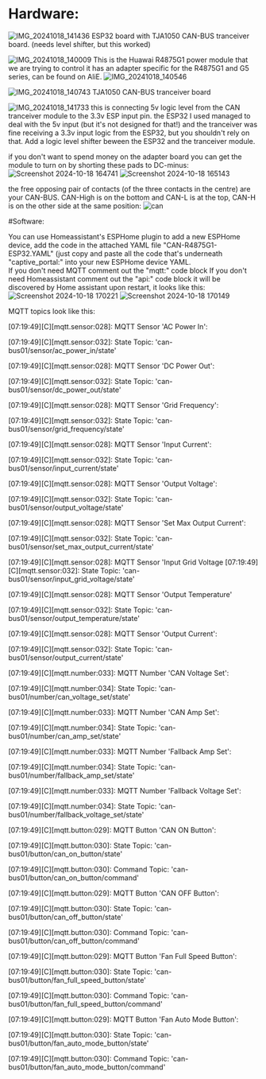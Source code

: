 # Hardware: 
![IMG_20241018_141436](https://github.com/user-attachments/assets/c75316e2-48f6-43c9-b544-35b82bb796bc)
ESP32 board with TJA1050 CAN-BUS tranceiver board. (needs level shifter, but this worked)

![IMG_20241018_140009](https://github.com/user-attachments/assets/aedbd152-b3ed-4c68-9e8d-fad47455ab69)
This is the Huawai R4875G1 power module that we are trying to control
it has an adapter specific for the R4875G1 and G5 series, can be found on AliE.
![IMG_20241018_140546](https://github.com/user-attachments/assets/26adaf1d-337f-4390-b8ca-50e13a5c1673)

![IMG_20241018_140743](https://github.com/user-attachments/assets/ea1e3ff2-27fd-47af-94fe-055ffd697be8)
TJA1050 CAN-BUS tranceiver board


![IMG_20241018_141733](https://github.com/user-attachments/assets/909a2692-d080-4f7c-9965-e06ca748c99c)
this is connecting 5v logic level from the CAN tranceiver module to the 3.3v ESP input pin.
the ESP32 I used managed to deal with the 5v input (but it's not designed for that!) and the tranceiver was fine receiving a 3.3v input logic from the ESP32, but you shouldn't rely on that. Add a logic level shifter beween the ESP32 and the tranceiver module.

if you don't want to spend money on the adapter board you can get the module to turn on by shorting these pads to DC-minus: 
![Screenshot 2024-10-18 164741](https://github.com/user-attachments/assets/edd97e21-da8d-49c3-851b-2305f1d71256)
![Screenshot 2024-10-18 165143](https://github.com/user-attachments/assets/8a0f7d83-c754-46e7-8dd0-eef3c1ae49cb)

the free opposing pair of contacts (of the three contacts in the centre) are your CAN-BUS. CAN-High is on the bottom and CAN-L is at the top, CAN-H is on the other side at the same position:
![can](https://github.com/user-attachments/assets/abf646de-7ed0-40bd-977f-927654330967)

#Software:

You can use Homeassistant's ESPHome plugin to add a new ESPHome device, add the code in the attached YAML file 
"CAN-R4875G1-ESP32.YAML"
(just copy and paste all the code that's underneath "captive_portal:" into your new ESPHome device YAML.  
If you don't need MQTT comment out the "mqtt:" code block
If you don't need Homeassistant comment out the "api:" code block 
it will be discovered by Home assistant upon restart, it looks like this: 
![Screenshot 2024-10-18 170221](https://github.com/user-attachments/assets/00b6da9a-1fe3-4be9-9083-7ba2df3a7ec5)
![Screenshot 2024-10-18 170149](https://github.com/user-attachments/assets/c8e686f8-5a49-41f0-8d6d-133be1017357)

MQTT topics look like this:

[07:19:49][C][mqtt.sensor:028]: MQTT Sensor 'AC Power In':

[07:19:49][C][mqtt.sensor:032]:   State Topic: 'can-bus01/sensor/ac_power_in/state'

[07:19:49][C][mqtt.sensor:028]: MQTT Sensor 'DC Power Out':

[07:19:49][C][mqtt.sensor:032]:   State Topic: 'can-bus01/sensor/dc_power_out/state'

[07:19:49][C][mqtt.sensor:028]: MQTT Sensor 'Grid Frequency':

[07:19:49][C][mqtt.sensor:032]:   State Topic: 'can-bus01/sensor/grid_frequency/state'

[07:19:49][C][mqtt.sensor:028]: MQTT Sensor 'Input Current':

[07:19:49][C][mqtt.sensor:032]:   State Topic: 'can-bus01/sensor/input_current/state'

[07:19:49][C][mqtt.sensor:028]: MQTT Sensor 'Output Voltage':

[07:19:49][C][mqtt.sensor:032]:   State Topic: 'can-bus01/sensor/output_voltage/state'

[07:19:49][C][mqtt.sensor:028]: MQTT Sensor 'Set Max Output Current':

[07:19:49][C][mqtt.sensor:032]:   State Topic: 'can-bus01/sensor/set_max_output_current/state'

[07:19:49][C][mqtt.sensor:028]: MQTT Sensor 'Input Grid Voltage
[07:19:49][C][mqtt.sensor:032]:   State Topic: 'can-bus01/sensor/input_grid_voltage/state'

[07:19:49][C][mqtt.sensor:028]: MQTT Sensor 'Output Temperature'

[07:19:49][C][mqtt.sensor:032]:   State Topic: 'can-bus01/sensor/output_temperature/state'

[07:19:49][C][mqtt.sensor:028]: MQTT Sensor 'Output Current':

[07:19:49][C][mqtt.sensor:032]:   State Topic: 'can-bus01/sensor/output_current/state'

[07:19:49][C][mqtt.number:033]: MQTT Number 'CAN Voltage Set':

[07:19:49][C][mqtt.number:034]:   State Topic: 'can-bus01/number/can_voltage_set/state'

[07:19:49][C][mqtt.number:033]: MQTT Number 'CAN Amp Set':

[07:19:49][C][mqtt.number:034]:   State Topic: 'can-bus01/number/can_amp_set/state'

[07:19:49][C][mqtt.number:033]: MQTT Number 'Fallback Amp Set':

[07:19:49][C][mqtt.number:034]:   State Topic: 'can-bus01/number/fallback_amp_set/state'

[07:19:49][C][mqtt.number:033]: MQTT Number 'Fallback Voltage Set':

[07:19:49][C][mqtt.number:034]:   State Topic: 'can-bus01/number/fallback_voltage_set/state'

[07:19:49][C][mqtt.button:029]: MQTT Button 'CAN ON Button': 

[07:19:49][C][mqtt.button:030]:   State Topic: 'can-bus01/button/can_on_button/state'

[07:19:49][C][mqtt.button:030]:   Command Topic: 'can-bus01/button/can_on_button/command'

[07:19:49][C][mqtt.button:029]: MQTT Button 'CAN OFF Button': 

[07:19:49][C][mqtt.button:030]:   State Topic: 'can-bus01/button/can_off_button/state'

[07:19:49][C][mqtt.button:030]:   Command Topic: 'can-bus01/button/can_off_button/command'

[07:19:49][C][mqtt.button:029]: MQTT Button 'Fan Full Speed Button': 

[07:19:49][C][mqtt.button:030]:   State Topic: 'can-bus01/button/fan_full_speed_button/state'

[07:19:49][C][mqtt.button:030]:   Command Topic: 'can-bus01/button/fan_full_speed_button/command'

[07:19:49][C][mqtt.button:029]: MQTT Button 'Fan Auto Mode Button': 

[07:19:49][C][mqtt.button:030]:   State Topic: 'can-bus01/button/fan_auto_mode_button/state'

[07:19:49][C][mqtt.button:030]:   Command Topic: 'can-bus01/button/fan_auto_mode_button/command'




